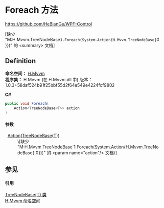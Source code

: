 # Foreach 方法
https://github.com/HeBianGu/WPF-Control

\[缺少 "M:H.Mvvm.TreeNodeBase`1.Foreach(System.Action{H.Mvvm.TreeNodeBase{`0}})" 的 &lt;summary&gt; 文档\]



## Definition
**命名空间：** <a href="2171cdff-f9c4-6682-6b3e-a29f9cee4c25">H.Mvvm</a>  
**程序集：** H.Mvvm (在 H.Mvvm.dll 中) 版本：1.0.3+58daf524b91f25bbf55d2f64e549e4224fcf9802

**C#**
``` C#
public void Foreach(
	Action<TreeNodeBase<T>> action
)
```



#### 参数
<dl><dt>  <a href="https://learn.microsoft.com/dotnet/api/system.action-1" target="_blank" rel="noopener noreferrer">Action</a>(<a href="cd2942e1-1fac-7bc2-276a-338ddf1d52be">TreeNodeBase</a>(<a href="cd2942e1-1fac-7bc2-276a-338ddf1d52be">T</a>))</dt><dd>\[缺少 "M:H.Mvvm.TreeNodeBase`1.Foreach(System.Action{H.Mvvm.TreeNodeBase{`0}})" 的 &lt;param name="action"/&gt; 文档\]</dd></dl>

## 参见


#### 引用
<a href="cd2942e1-1fac-7bc2-276a-338ddf1d52be">TreeNodeBase(T) 类</a>  
<a href="2171cdff-f9c4-6682-6b3e-a29f9cee4c25">H.Mvvm 命名空间</a>  
